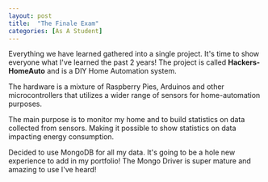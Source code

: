 ```yaml
---
layout: post
title:  "The Finale Exam"
categories: [As A Student]
---
```


Everything we have learned gathered into a single project. It's time to show everyone what I've learned the past 2 years! The project is called **Hackers-HomeAuto** and is a DIY Home Automation system.

The hardware is a mixture of Raspberry Pies, Arduinos and other microcontrollers that utilizes a wider range of sensors for home-automation purposes.

The main purpose is to monitor my home and to build statistics on data collected from sensors. Making it possible to show statistics on data impacting energy consumption.

Decided to use MongoDB for all my data. It's going to be a hole new experience to add in my portfolio!
The Mongo Driver is super mature and amazing to use I've heard! 